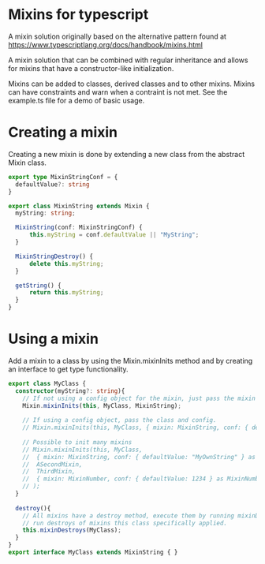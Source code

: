 # Mixins for typescript
A mixin solution originally based on the alternative pattern found at https://www.typescriptlang.org/docs/handbook/mixins.html

A mixin solution that can be combined with regular inheritance and allows for mixins that have a constructor-like initialization.

Mixins can be added to classes, derived classes and to other mixins. Mixins can have constraints and warn when a contraint is not met. See the example.ts file for a demo of basic usage.

# Creating a mixin
Creating a new mixin is done by extending a new class from the abstract Mixin class.

```typescript
export type MixinStringConf = {
  defaultValue?: string
}

export class MixinString extends Mixin {
  myString: string;

  MixinString(conf: MixinStringConf) {
      this.myString = conf.defaultValue || "MyString";
  }

  MixinStringDestroy() {
      delete this.myString;
  }

  getString() {
      return this.myString;
  }
}
```

# Using a mixin
Add a mixin to a class by using the Mixin.mixinInits method and by creating an interface to get type functionality.

```typescript
export class MyClass {
  constructor(myString?: string){
    // If not using a config object for the mixin, just pass the mixin class.
    Mixin.mixinInits(this, MyClass, MixinString);
    
    // If using a config object, pass the class and config.
    // Mixin.mixinInits(this, MyClass, { mixin: MixinString, conf: { defaultValue: myString } as MixinStringConf });
    
    // Possible to init many mixins
    // Mixin.mixinInits(this, MyClass, 
    //  { mixin: MixinString, conf: { defaultValue: "MyOwnString" } as MixinStringConf },
    //  ASecondMixin,
    //  ThirdMixin,
    //  { mixin: MixinNumber, conf: { defaultValue: 1234 } as MixinNumberConf }
    // );
  }
  
  destroy(){
    // All mixins have a destroy method, execute them by running mixinDestroys. MyClass is passed to only 
    // run destroys of mixins this class specifically applied.
    this.mixinDestroys(MyClass);
  }
}
export interface MyClass extends MixinString { }
```

